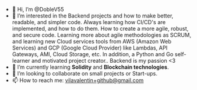 - 👋 Hi, I’m @DobleV55
- 👀 I’m interested in the Backend projects and how to make better, readable, and simpler code. Always learning how CI/CD's are implemented, and how to do them. How to create a more agile, robust, and secure code. Learning more about agile methodologies as SCRUM, and learning new Cloud services tools from AWS (Amazon Web Services) and GCP (Google Cloud Provider) like Lambdas, API Gateways, AMI, Cloud Storage, etc. In addition, a Python and Go self-learner and motivated project creator.. Backend is my passion <3
- 🌱 I’m currently learning **Solidity** and **Blockchain technologies**.
- 💞️ I’m looking to collaborate on small projects or Start-ups.
- 📫 How to reach me: vilavalentin+github@gmail.com

<!---
DobleV55/DobleV55 is a ✨ special ✨ repository because its `README.md` (this file) appears on your GitHub profile.
You can click the Preview link to take a look at your changes.
--->
